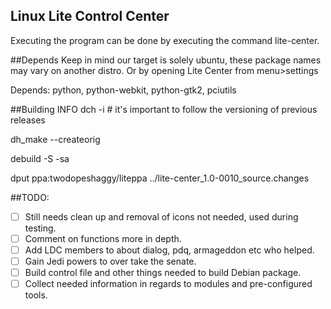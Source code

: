 ## Linux Lite Control Center
Executing the program can be done by executing the command lite-center.

##Depends
Keep in mind our target is solely ubuntu, these package names may vary on another distro.
Or by opening Lite Center from menu>settings

Depends: python, python-webkit, python-gtk2, pciutils

##Building INFO
dch -i # it's important to follow the versioning of previous releases

dh_make --createorig

debuild -S -sa

dput ppa:twodopeshaggy/liteppa ../lite-center_1.0-0010_source.changes 

##TODO:
- [ ] Still needs clean up and removal of icons not needed, used during testing.
- [ ] Comment on functions more in depth.
- [ ] Add LDC members to about dialog, pdq, armageddon etc who helped.
- [ ] Gain Jedi powers to over take the senate.
- [ ] Build control file and other things needed to build Debian package.
- [ ] Collect needed information in regards to modules and pre-configured tools.